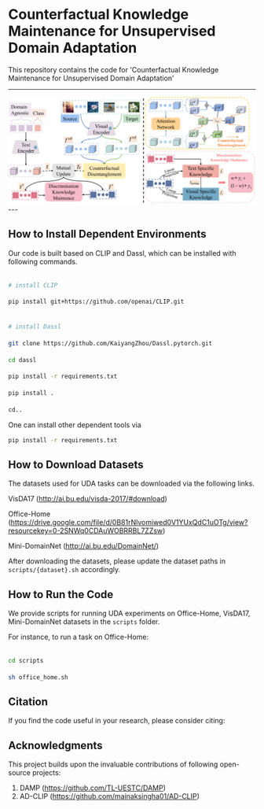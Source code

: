 

# Counterfactual Knowledge Maintenance for Unsupervised Domain Adaptation

This repository contains the code for 'Counterfactual Knowledge Maintenance for Unsupervised Domain Adaptation'

---
<div align="center">
  <img src="assets/overall.png" width="900px" />
</div>
---
 
## How to Install Dependent Environments
Our code is built based on CLIP and Dassl, which can be installed with following commands.

```sh

# install CLIP

pip install git+https://github.com/openai/CLIP.git


# install Dassl

git clone https://github.com/KaiyangZhou/Dassl.pytorch.git

cd dassl

pip install -r requirements.txt

pip install .

cd..

```
One can install other dependent tools via

```sh
pip install -r requirements.txt
```
## How to Download Datasets
The datasets used for UDA tasks can be downloaded via the following links.

VisDA17 (http://ai.bu.edu/visda-2017/#download)

Office-Home (https://drive.google.com/file/d/0B81rNlvomiwed0V1YUxQdC1uOTg/view?resourcekey=0-2SNWq0CDAuWOBRRBL7ZZsw)

Mini-DomainNet (http://ai.bu.edu/DomainNet/)

After downloading the datasets, please update the dataset paths in `scripts/{dataset}.sh` accordingly.

## How to Run the Code

We provide scripts for running UDA experiments on Office-Home, VisDA17, Mini-DomainNet datasets in the `scripts` folder.

For instance, to run a task on Office-Home:

```bash

cd scripts

sh office_home.sh

```

## Citation
If you find the code useful in your research, please consider citing:

    


## Acknowledgments

This project builds upon the invaluable contributions of following open-source projects:

1. DAMP (https://github.com/TL-UESTC/DAMP)
2. AD-CLIP (https://github.com/mainaksingha01/AD-CLIP)





